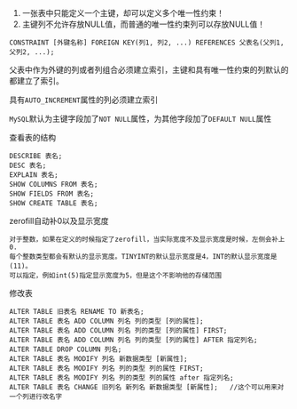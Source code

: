 1. 一张表中只能定义一个主键，却可以定义多个唯一性约束！
2. 主键列不允许存放NULL值，而普通的唯一性约束列可以存放NULL值！

`CONSTRAINT [外键名称] FOREIGN KEY(列1, 列2, ...) REFERENCES 父表名(父列1, 父列2, ...);`

父表中作为外键的列或者列组合必须建立索引，主键和具有唯一性约束的列默认的都建立了索引。

具有`AUTO_INCREMENT`属性的列必须建立索引

`MySQL`默认为主键字段加了`NOT NULL`属性，为其他字段加了`DEFAULT NULL`属性

查看表的结构

```
DESCRIBE 表名;
DESC 表名;
EXPLAIN 表名;
SHOW COLUMNS FROM 表名;
SHOW FIELDS FROM 表名;
SHOW CREATE TABLE 表名;
```

zerofill自动补0以及显示宽度

```
对于整数，如果在定义的时候指定了zerofill，当实际宽度不及显示宽度是时候，左侧会补上0.
每个整数类型都会有默认的显示宽度。TINYINT的默认显示宽度是4，INT的默认显示宽度是(11)。
可以指定，例如int(5)指定显示宽度为5，但是这个不影响他的存储范围
```

修改表

```
ALTER TABLE 旧表名 RENAME TO 新表名;
ALTER TABLE 表名 ADD COLUMN 列名 列的类型 [列的属性];
ALTER TABLE 表名 ADD COLUMN 列名 列的类型 [列的属性] FIRST;
ALTER TABLE 表名 ADD COLUMN 列名 列的类型 [列的属性] AFTER 指定列名;
ALTER TABLE DROP COLUMN 列名;
ALTER TABLE 表名 MODIFY 列名 新数据类型 [新属性];
ALTER TABLE 表名 MODIFY 列名 列的类型 列的属性 FIRST;
ALTER TABLE 表名 MODIFY 列名 列的类型 列的属性 after 指定列名;
ALTER TABLE 表名 CHANGE 旧列名 新列名 新数据类型 [新属性];   //这个可以用来对一个列进行改名字
```

